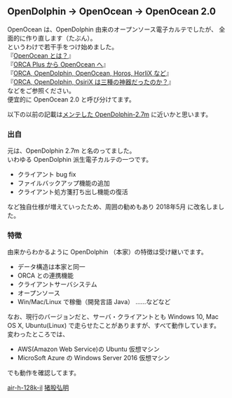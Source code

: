## OpenDolphin → OpenOcean → OpenOcean 2.0
  
OpenOcean は、OpenDolphin 由来のオープンソース電子カルテでしたが、 
全面的に作り直します（たぶん）。  
というわけで若干手をつけ始めました。  
『[OpenOcean とは？](https://phazor.info/OpenOcean/)』  
『[ORCA Plus から OpenOcean へ](https://phazor.info/OpenOcean/?p=367)』  
『[ORCA, OpenDolphin, OpenOcean, Horos, HorliX など](https://ameblo.jp/air-h-128k-il/entry-12507695898.html)』  
『[ORCA, OpenDolphin, OsiriX は三種の神器だったのか？](https://allnightnihon2b.net/blog-jp/?p=501)』  
などをご参照ください。  
便宜的に OpenOcean 2.0 と呼び分けてます。  
  
以下の以前の記載は[メンテした OpenDolphin-2.7m](https://allnightnihon2b.net/blog-jp/?page_id=367) に近いかと思います。  
  
  
  
### 出自
元は、OpenDolphin 2.7m と名のってました。  
いわゆる OpenDolphin 派生電子カルテの一つです。  
  
- クライアント bug fix
- ファイルバックアップ機能の追加
- クライアント処方箋打ち出し機能の復活
  
など独自仕様が増えていったため、周囲の勧めもあり 2018年5月 に改名しました。  
  
  
### 特徴
由来からわかるように OpenDolphin （本家）の特徴は受け継いでます。  
  
- データ構造は本家と同一
- ORCA との連携機能
- クライアントサーバシステム
- オープンソース
- Win/Mac/Linux で稼働（開発言語 Java）
……などなど
  
なお、現行のバージョンだと、サーバ・クライアントとも Windows 10, Mac OS X, Ubuntu(Linux) で走らせたことがありますが、すべて動作しています。  
変わったところでは、
  
- AWS(Amazon Web Service)の Ubuntu 仮想マシン  
- MicroSoft Azure の Windows Server 2016 仮想マシン  
  
でも動作を確認してます。
  
  
[air-h-128k-il](https://twitter.com/air_h_128k_ili)
[猪股弘明](https://twitter.com/H_Inomata)
  
  
